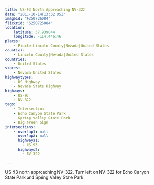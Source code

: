 ```yaml
---
title: US-93 North Approaching NV-322
date: "2011-10-14T13:32:05Z"
imageid: "6250726084"
flickrid: "6250726084"
location:
    latitude: 37.939044
    longitude: -114.446146
places:
    - Pioche|Lincoln County|Nevada|United States
counties:
    - Lincoln County|Nevada|United States
countries:
    - United States
states:
    - Nevada|United States
highwaytypes:
    - US Highway
    - Nevada State Highway
highways:
    - US-93
    - NV-322
tags:
    - Intersection
    - Echo Canyon State Park
    - Spring Valley State Park
    - Big Green Sign
intersections:
    - overlap1: null
      overlap2: null
      highways1:
        - US-93
      highways2:
        - NV-322

---
```

US-93 north approaching NV-322.  Turn left on NV-322 for Echo Canyon State Park and Spring Valley State Park.
